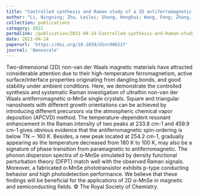 ```yaml
---
title: "Controlled synthesis and Raman study of a 2D antiferromagnetic P-type semiconductor: α-MnSe"
author: "Li, Ningning; Zhu, Leilei; Shang, Honghui; Wang, Feng; Zhang, Yu; Yao, Yuyu; Wang, Junjun; Zhan, Xueying; Wang, Fengmei; He, Jun; Wang, Zhenxing"
collection: publications
category: 2021
permalink: /publication/2021-04-14-Controlled-synthesis-and-Raman-study-of-a-2D-antiferromagnetic-P-type-semiconductor:-α-MnSe
date: 2021-04-14
paperurl: 'https://doi.org/10.1039/d1nr00822f'
journal: 'Nanoscale'
---
```


Two-dimensional (2D) non-van der Waals magnetic materials have attracted considerable attention due to their high-temperature ferromagnetism, active surface/interface properties originating from dangling bonds, and good stability under ambient conditions. Here, we demonstrate the controlled synthesis and systematic Raman investigation of ultrathin non-van der Waals antiferromagnetic α-MnSe single crystals. Square and triangular nanosheets with different growth orientations can be achieved by introducing different precursors via the atmospheric chemical vapor deposition (APCVD) method. The temperature-dependent resonant enhancement in the Raman intensity of two peaks at 233.8 cm-1 and 459.9 cm-1 gives obvious evidence that the antiferromagnetic spin-ordering is below TN ∼ 160 K. Besides, a new peak located at 254.2 cm-1, gradually appearing as the temperature decreased from 180 K to 100 K, may also be a signature of phase transition from paramagnetic to antiferromagnetic. The phonon dispersion spectra of α-MnSe simulated by density functional perturbation theory (DFPT) match well with the observed Raman signals. Moreover, a fabricated α-MnSe phototransistor exhibits p-type conducting behavior and high photodetection performance. We believe that these findings will be beneficial for the applications of 2D α-MnSe in magnetic and semiconducting fields. © The Royal Society of Chemistry.
